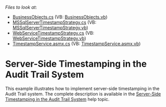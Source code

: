 <!-- default file list -->
*Files to look at*:

* [BusinessObjects.cs](./CS/AuditDemo.Module/BusinessObjects.cs) (VB: [BusinessObjects.vb](./VB/AuditDemo.Module/BusinessObjects.vb))
* [MSSqlServerTimestampStrategy.cs](./CS/AuditDemo.Module/MSSqlServerTimestampStrategy.cs) (VB: [MSSqlServerTimestampStrategy.vb](./VB/AuditDemo.Module/MSSqlServerTimestampStrategy.vb))
* [WebServiceTimestampStrategy.cs](./CS/AuditDemo.Module/WebServiceTimestampStrategy.cs) (VB: [WebServiceTimestampStrategy.vb](./VB/AuditDemo.Module/WebServiceTimestampStrategy.vb))
* [TimestampService.asmx.cs](./CS/TimestampWebService/TimestampService.asmx.cs) (VB: [TimestampService.asmx.vb](./VB/TimestampWebService/TimestampService.asmx.vb))
<!-- default file list end -->
# Server-Side Timestamping in the Audit Trail System


<p>This example illustrates how to implement server-side timestamping in the Audit Trail system. The complete description is available in the <a href="http://documentation.devexpress.com/#Xaf/CustomDocument2784">Server-Side Timestamping in the Audit Trail System</a> help topic.</p>

<br/>


